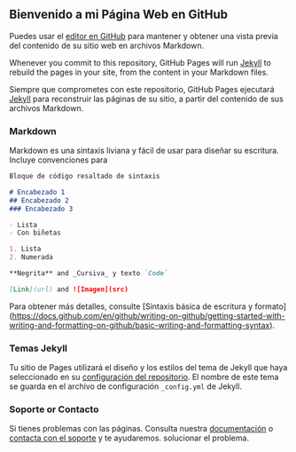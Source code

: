 ## Bienvenido a mi Página Web en GitHub

Puedes usar el [editor en GitHub](https://github.com/profesoratecno/web-page/edit/gh-pages/index.md) para mantener y obtener una vista previa del contenido de su sitio web en archivos Markdown.

Whenever you commit to this repository, GitHub Pages will run [Jekyll](https://jekyllrb.com/) to rebuild the pages in your site, from the content in your Markdown files.

Siempre que comprometes con este repositorio, GitHub Pages ejecutará [Jekyll](https://jekyllrb.com/) para reconstruir las páginas de su sitio, a partir del contenido de sus archivos Markdown. 

### Markdown

Markdown es una sintaxis liviana y fácil de usar para diseñar su escritura. Incluye convenciones para

```markdown
Bloque de código resaltado de sintaxis

# Encabezado 1
## Encabezado 2
### Encabezado 3

- Lista
- Con biñetas

1. Lista
2. Numerada 

**Negrita** and _Cursiva_ y texto `Code`

[Link](url) and ![Imagen](src)
```

Para obtener más detalles, consulte [Sintaxis básica de escritura y formato] (https://docs.github.com/en/github/writing-on-github/getting-started-with-writing-and-formatting-on-github/basic-writing-and-formatting-syntax).

### Temas Jekyll

Tu sitio de Pages utilizará el diseño y los estilos del tema de Jekyll que haya seleccionado en su [configuración del repositorio](https://github.com/profesoratecno/web-page/settings/pages). El nombre de este tema se guarda en el archivo de configuración `_config.yml` de Jekyll.


### Soporte or Contacto
Si tienes problemas con las páginas. Consulta nuestra [documentación](https://docs.github.com/categories/github-pages-basics/) o [contacta con el soporte](https://support.github.com/contact) y te ayudaremos. solucionar el problema.
